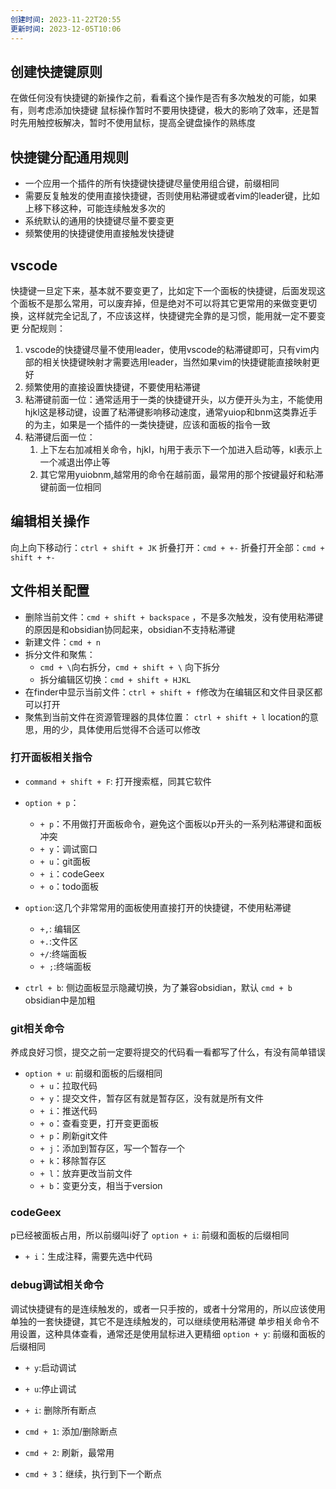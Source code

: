 ```yaml
---
创建时间: 2023-11-22T20:55
更新时间: 2023-12-05T10:06
---
```

## 创建快捷键原则
在做任何没有快捷键的新操作之前，看看这个操作是否有多次触发的可能，如果有，则考虑添加快捷键
鼠标操作暂时不要用快捷键，极大的影响了效率，还是暂时先用触控板解决，暂时不使用鼠标，提高全键盘操作的熟练度
## 快捷键分配通用规则

- 一个应用一个插件的所有快捷键快捷键尽量使用组合键，前缀相同
- 需要反复触发的使用直接快捷键，否则使用粘滞键或者vim的leader键，比如上移下移这种，可能连续触发多次的
- 系统默认的通用的快捷键尽量不要变更
- 频繁使用的快捷键使用直接触发快捷键

## vscode
快捷键一旦定下来，基本就不要变更了，比如定下一个面板的快捷键，后面发现这个面板不是那么常用，可以废弃掉，但是绝对不可以将其它更常用的来做变更切换，这样就完全记乱了，不应该这样，快捷键完全靠的是习惯，能用就一定不要变更
分配规则：
1. vscode的快捷键尽量不使用leader，使用vscode的粘滞键即可，只有vim内部的相关快捷键映射才需要选用leader，当然如果vim的快捷键能直接映射更好
2. 频繁使用的直接设置快捷键，不要使用粘滞键
3. 粘滞键前面一位：通常适用于一类的快捷键开头，以方便开头为主，不能使用hjkl这是移动键，设置了粘滞键影响移动速度，通常yuiop和bnm这类靠近手的为主，如果是一个插件的一类快捷键，应该和面板的指令一致
4. 粘滞键后面一位：
	1. 上下左右加减相关命令，hjkl，hj用于表示下一个加进入启动等，kl表示上一个减退出停止等
	2. 其它常用yuiobnm,越常用的命令在越前面，最常用的那个按键最好和粘滞键前面一位相同


## 编辑相关操作
向上向下移动行：`ctrl + shift + JK`
折叠打开：`cmd + +-`
折叠打开全部：`cmd + shift + +-`

## 文件相关配置
- 删除当前文件：`cmd + shift + backspace` ，不是多次触发，没有使用粘滞键的原因是和obsidian协同起来，obsidian不支持粘滞键
- 新建文件：`cmd + n`
- 拆分文件和聚焦：
	- `cmd + \`向右拆分，`cmd + shift + \` 向下拆分
	- 拆分编辑区切换：`cmd + shift + HJKL`
 - 在finder中显示当前文件：`ctrl + shift + f`修改为在编辑区和文件目录区都可以打开
 - 聚焦到当前文件在资源管理器的具体位置： `ctrl + shift + l` location的意思，用的少，具体使用后觉得不合适可以修改
 
### 打开面板相关指令
- `command + shift + F`: 打开搜索框，同其它软件
- `option + p`：
  - `+ p`：不用做打开面板命令，避免这个面板以p开头的一系列粘滞键和面板冲突
  - `+ y`：调试窗口
  - `+ u`：git面板
  - `+ i`：codeGeex
  - `+ o`：todo面板
  
- `option`:这几个非常常用的面板使用直接打开的快捷键，不使用粘滞键
	- `+,`: 编辑区
	- `+.`:文件区
	- `+/`:终端面板
	- `+ ;`:终端面板
- `ctrl + b`: 侧边面板显示隐藏切换，为了兼容obsidian，默认 `cmd + b` obsidian中是加粗

### git相关命令
养成良好习惯，提交之前一定要将提交的代码看一看都写了什么，有没有简单错误
- `option + u`: 前缀和面板的后缀相同
  - `+ u`：拉取代码
  - `+ y`：提交文件，暂存区有就是暂存区，没有就是所有文件
  - `+ i`：推送代码
  - `+ o`：查看变更，打开变更面板
  - `+ p`：刷新git文件
  - `+ j`：添加到暂存区，写一个暂存一个
  - `+ k`：移除暂存区
  - `+ l`：放弃更改当前文件
  - `+ b`：变更分支，相当于version

### codeGeex
p已经被面板占用，所以前缀叫i好了
`option + i`: 前缀和面板的后缀相同
- `+ i`：生成注释，需要先选中代码

### debug调试相关命令
调试快捷键有的是连续触发的，或者一只手按的，或者十分常用的，所以应该使用单独的一套快捷键，其它不是连续触发的，可以继续使用粘滞键
单步相关命令不用设置，这种具体查看，通常还是使用鼠标进入更精细
`option + y`: 前缀和面板的后缀相同
- `+ y`:启动调试
- `+ u`:停止调试
- `+ i`: 删除所有断点

- `cmd + 1`: 添加/删除断点
- `cmd + 2`: 刷新，最常用
- `cmd + 3`：继续，执行到下一个断点
